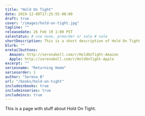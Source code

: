 ```yaml
---
title: "Hold On Tight"
date: 2019-12-08T17:25:55-08:00
draft: true
cover: "/images/hold-on-tight.jpg"
tagline: ""
releasedate: 26 Feb 19 1:00 PST
salestatus: # use none, preorder or sale # sale
shortDescription: This is a short description of Hold On Tight
blurb: ""
eretailbuttons:
  Amazon: http://serenabell.com/r/HoldOnTight-Amazon
  Apple: http://serenabell.com/r/HoldOnTight-Apple
excerpt: ""
seriesname: "Returning Home" 
seriesorder: 1
author: "Serena B"
url: "/books/hold-on-tight"
includeinbooks: true
includeinseries: true
includeincs: true
---
```


This is a page with stuff about Hold On Tight. 